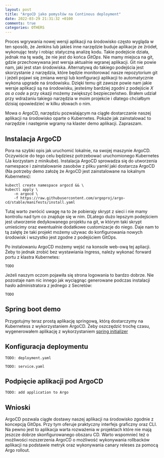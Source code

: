 ```yaml
---
layout: post
title: "ArgoCD jako pomysłów na Continous deployment"
date: 2022-03-29 21:31:32 +0100
comments: true
categories: OTHERS
---
```


Proces wgrywania nowej wersji aplikacji na środowisko często wygląda w ten sposób, że Jenkins lub jakieś inne narzędzie buduje aplikacje ze źródeł, wykonując testy i robiąc statyczną analizę kodu. Takie podejście działa, jednak ma tę wadę, że nie jest do końca _GitOps_. Nie mamy miejsca na git, gdzie przechowywana jest wersja aktualnie wgranej aplikacji. Git nie powie nam, jaki jest stan środowiska. Alternatywą do takiego podejścia jest skorzystanie z narzędzia, które będzie monitorować nasze repozytorium git i jeżeli pojawi się zmiana wersji lub konfiguracji aplikacji to automatycznie wykona upgrade na środowisku. Dzięki temu git zawsze powie nam jakie wersje aplikacji są na środowisku, jesteśmy bardziej zgodni z podejście _X as a code_ a przy okazji możemy zwiększyć bezpieczeństwo. Brałem udział przy wdrażaniu takiego narzędzia w moim projekcie i dlatego chciałbym dzisiaj opowiedzieć w kilku słowach o nim. 

Mowa o ArgoCD, narzędziu pozwalającym na ciągłe dostarczanie naszej aplikacji na środowisko oparte o Kubernetes. Pokaże jak zainstalować to narzędzie i następnie wgramy na klaster demo aplikacji. Zapraszam.

## Instalacja ArgoCD

Pora na szybki opis jak uruchomić lokalnie, na swojej maszynie ArgoCD. Oczywiście do tego celu będziesz potrzebować uruchomionego Kubernetes (Ja korzystam z minikube). Instalacja ArgoCD sprowadza się do utworzenia namespace i zainstalowanie zasobów z pliku yamkl jaki dostarcza ArgoCD (Na potrzeby demo założę że ArgoCD jest zainstalowane na lokalnym Kubernetes):

```
kubectl create namespace argocd && \
kubectl apply \
    -n argocd \
    -f https://raw.githubusercontent.com/argoproj/argo-cd/stable/manifests/install.yaml
```

Tutaj warto zwrócić uwagę na to że pobierajy skrypt z sieci i nie mamy kontroliu nad tym co znajduje się w nim. DLatego dużo lepszym podejściem jest utworzenie dedykowanego projektu na git, w którym taki skrypt umieścimy oraz ewentualnie dodatkowe customizacje do niego. Daje nam to tą zalętę że taki projekt możemy używac do konfigurowania nowych środowisk i wszystko jest zgodne z podejściem GitOps. 
 
Po instalowaniu ArgoCD możemy wejść na konsole web-ową tej apliacji. Żeby to jednak zrobić bez wystawiania Ingress, należy wykonać forward portu z klastra Kubernetes:

```
TODO
```

Jeżeli naszym oczom pojawiła się strona logowania to bardzo dobrze. Nie pozostaje nam nic innego jak wyciągnąc generowane podczas instalacji hasło administratora z jednego z Secretów:

```
TODO
```

## Spring boot demo

Przygotujmy teraz prostą aplikację springową, którą dostarczymy na Kubernetess z wykorzystaniem ArgoCD. Żeby oszczędzić trochę czasu, wygenerowałem aplikację z wykorzystaniem [spring initializer](https://start.spring.io)


## Konfiguracja deploymentu

```
TODO: deployment.yaml
```

```
TODO: service.yaml
```

## Podpięcie aplikacji pod ArgoCD

```
TODO: add application to Argo
```

## Wnioski

ArgoCD pozwala ciągłe dostawy naszej aplikacji na środowisko zgodnie z koncepcją GitOps. Przy tym oferuje praktyczny interfejs graficzny oraz CLI. Na pewno jest to aplikacja warta rozważenia w projektach które nie mają jeszcze dobrze skonfigurowanego obszaru CD. Warto wspomnieć też o możliwości rozszerzenia ArgoCD o możliwość wykonywania rollbacków aplikacji na podstawie metryk oraz wykonywania canary releses za pomocą Argo rollout. 